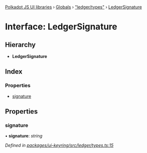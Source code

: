 [Polkadot JS UI libraries](../README.md) › [Globals](../globals.md) › ["ledger/types"](../modules/_ledger_types_.md) › [LedgerSignature](_ledger_types_.ledgersignature.md)

# Interface: LedgerSignature

## Hierarchy

* **LedgerSignature**

## Index

### Properties

* [signature](_ledger_types_.ledgersignature.md#signature)

## Properties

###  signature

• **signature**: *string*

*Defined in [packages/ui-keyring/src/ledger/types.ts:15](https://github.com/polkadot-js/ui/blob/698472af/packages/ui-keyring/src/ledger/types.ts#L15)*

